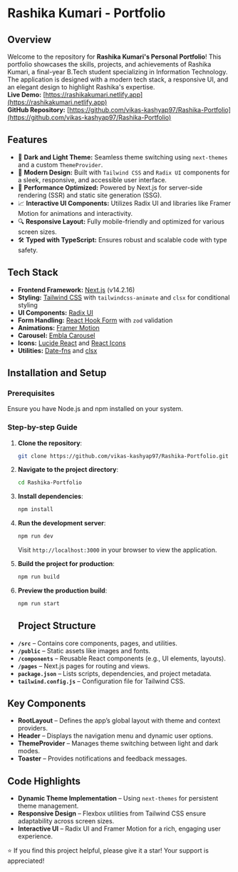 # Rashika Kumari - Portfolio

## Overview
Welcome to the repository for **Rashika Kumari's Personal Portfolio**! This portfolio showcases the skills, projects, and achievements of Rashika Kumari, a final-year B.Tech student specializing in Information Technology. The application is designed with a modern tech stack, a responsive UI, and an elegant design to highlight Rashika's expertise.  
**Live Demo:** [https://rashikakumari.netlify.app](https://rashikakumari.netlify.app)  
**GitHub Repository:** [https://github.com/vikas-kashyap97/Rashika-Portfolio](https://github.com/vikas-kashyap97/Rashika-Portfolio)


## Features
- 🌟 **Dark and Light Theme:** Seamless theme switching using `next-themes` and a custom `ThemeProvider`.
- 📜 **Modern Design:** Built with `Tailwind CSS` and `Radix UI` components for a sleek, responsive, and accessible user interface.
- 🚀 **Performance Optimized:** Powered by Next.js for server-side rendering (SSR) and static site generation (SSG).
- 📈 **Interactive UI Components:** Utilizes Radix UI and libraries like Framer Motion for animations and interactivity.
- 🔍 **Responsive Layout:** Fully mobile-friendly and optimized for various screen sizes.
- 🛠 **Typed with TypeScript:** Ensures robust and scalable code with type safety.

## Tech Stack
- **Frontend Framework:** [Next.js](https://nextjs.org/) (v14.2.16)
- **Styling:** [Tailwind CSS](https://tailwindcss.com/) with `tailwindcss-animate` and `clsx` for conditional styling
- **UI Components:** [Radix UI](https://www.radix-ui.com/)
- **Form Handling:** [React Hook Form](https://react-hook-form.com/) with `zod` validation
- **Animations:** [Framer Motion](https://www.framer.com/motion/)
- **Carousel:** [Embla Carousel](https://www.embla-carousel.com/)
- **Icons:** [Lucide React](https://lucide.dev/) and [React Icons](https://react-icons.github.io/react-icons/)
- **Utilities:** [Date-fns](https://date-fns.org/) and [clsx](https://github.com/lukeed/clsx)

## Installation and Setup
### Prerequisites
Ensure you have Node.js and npm installed on your system.

### Step-by-step Guide
1. **Clone the repository**:
    ```bash
    git clone https://github.com/vikas-kashyap97/Rashika-Portfolio.git
    ```

2. **Navigate to the project directory**:
    ```bash
    cd Rashika-Portfolio
    ```

3. **Install dependencies**:
    ```bash
    npm install
    ```

4. **Run the development server**:
    ```bash
    npm run dev
    ```
    Visit `http://localhost:3000` in your browser to view the application.

5. **Build the project for production**:
    ```bash
    npm run build
    ```

6. **Preview the production build**:
    ```bash
    npm run start
    ```

    ## Project Structure
- **`/src`** – Contains core components, pages, and utilities.
- **`/public`** – Static assets like images and fonts.
- **`/components`** – Reusable React components (e.g., UI elements, layouts).
- **`/pages`** – Next.js pages for routing and views.
- **`package.json`** – Lists scripts, dependencies, and project metadata.
- **`tailwind.config.js`** – Configuration file for Tailwind CSS.

## Key Components
- **RootLayout** – Defines the app’s global layout with theme and context providers.
- **Header** – Displays the navigation menu and dynamic user options.
- **ThemeProvider** – Manages theme switching between light and dark modes.
- **Toaster** – Provides notifications and feedback messages.

## Code Highlights
- **Dynamic Theme Implementation** – Using `next-themes` for persistent theme management.
- **Responsive Design** – Flexbox utilities from Tailwind CSS ensure adaptability across screen sizes.
- **Interactive UI** – Radix UI and Framer Motion for a rich, engaging user experience.


⭐ If you find this project helpful, please give it a star! Your support is appreciated!


